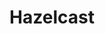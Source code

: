 ---
blog: https://hazelcast.com/blog
codehost: https://github.com/https://github.com/hazelcast
facebook: https://facebook.com/hazelcast
linkedin: https://linkedin.com/company/hazelcast
logohandle: hazelcast
sort: hazelcast
title: Hazelcast
twitter: https://x.com/hazelcast
website: https://hazelcast.com/
youtube: https://youtube.com/channel/UCcmAc2DAdFXSI9nx85ifsyw
---